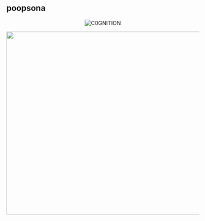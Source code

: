 ## poopsona

<p align="center"> <img src="https://komarev.com/ghpvc/?username=C0GNITION&label=Profile%20views&color=337796&style=flat" alt="C0GNITION" /> </p>
<p align="center">
  <img width="534" height="478" src="https://i.ibb.co/9rS932G/Untitled31-20241016224416.png">
</p>



